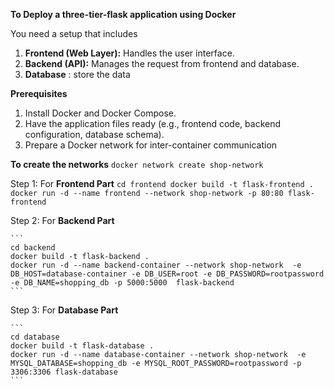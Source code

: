 
**To Deploy a three-tier-flask application using Docker**

You need a setup that includes 

1. **Frontend (Web Layer):** Handles the user interface.
2.  **Backend (API):** Manages the request  from frontend and database.
3.  **Database** : store the data

**Prerequisites**

1. Install Docker and Docker Compose.
2. Have the application files ready (e.g., frontend code, backend configuration, database schema).
3.  Prepare a Docker network for inter-container communication
   
**To create the networks**
    `docker network create shop-network`
   
Step 1: For **Frontend Part** 
    ```
    cd frontend
    docker build -t flask-frontend .
    docker run -d --name frontend --network shop-network -p 80:80 flask-frontend
    ```
    
Step 2: For **Backend Part**
    
    ```
    cd backend
    docker build -t flask-backend .
    docker run -d --name backend-container --network shop-network  -e DB_HOST=database-container -e DB_USER=root -e DB_PASSWORD=rootpassword -e DB_NAME=shopping_db -p 5000:5000  flask-backend
    ```

Step 3: For **Database Part**
    
    ```
    cd database
    docker build -t flask-database .
    docker run -d --name database-container --network shop-network  -e MYSQL_DATABASE=shopping_db -e MYSQL_ROOT_PASSWORD=rootpassword -p 3306:3306 flask-database
    ```
 
